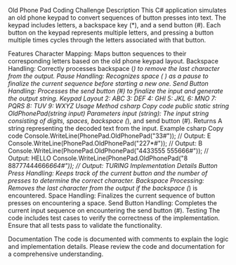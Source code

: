 Old Phone Pad Coding Challenge
Description
This C# application simulates an old phone keypad to convert sequences of button presses into text. The keypad includes letters, a backspace key (*), and a send button (#). Each button on the keypad represents multiple letters, and pressing a button multiple times cycles through the letters associated with that button.

Features
Character Mapping: Maps button sequences to their corresponding letters based on the old phone keypad layout.
Backspace Handling: Correctly processes backspace (*) to remove the last character from the output.
Pause Handling: Recognizes space ( ) as a pause to finalize the current sequence before starting a new one.
Send Button Handling: Processes the send button (#) to finalize the input and generate the output string.
Keypad Layout
2: ABC
3: DEF
4: GHI
5: JKL
6: MNO
7: PQRS
8: TUV
9: WXYZ
Usage
Method
csharp
Copy code
public static string OldPhonePad(string input)
Parameters
input (string): The input string consisting of digits, spaces, backspace (*), and send button (#).
Returns
A string representing the decoded text from the input.
Example
csharp
Copy code
Console.WriteLine(PhonePad.OldPhonePad("33#"));          // Output: E
Console.WriteLine(PhonePad.OldPhonePad("227*#"));        // Output: B
Console.WriteLine(PhonePad.OldPhonePad("4433555 555666#")); // Output: HELLO
Console.WriteLine(PhonePad.OldPhonePad("8 88777444666*664#")); // Output: TURING
Implementation Details
Button Press Handling: Keeps track of the current button and the number of presses to determine the correct character.
Backspace Processing: Removes the last character from the output if the backspace (*) is encountered.
Space Handling: Finalizes the current sequence of button presses on encountering a space.
Send Button Handling: Completes the current input sequence on encountering the send button (#).
Testing
The code includes test cases to verify the correctness of the implementation. Ensure that all tests pass to validate the functionality.

Documentation
The code is documented with comments to explain the logic and implementation details. Please review the code and documentation for a comprehensive understanding.
